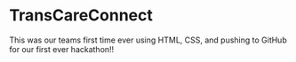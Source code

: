# TransCareConnect

This was our teams first time ever using HTML, CSS, and pushing to GitHub for our first ever hackathon!!
